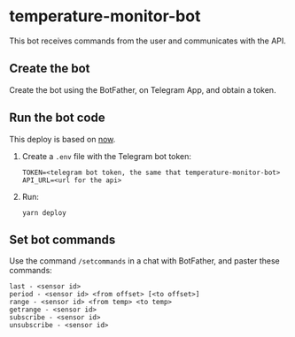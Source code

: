 # temperature-monitor-bot

This bot receives commands from the user and communicates with the API.

## Create the bot

Create the bot using the BotFather, on Telegram App, and obtain a token.

## Run the bot code

This deploy is based on [now](https://zeit.co/now).

1. Create a `.env` file with the Telegram bot token:

    ```
    TOKEN=<telegram bot token, the same that temperature-monitor-bot>
    API_URL=<url for the api>
    ```

1. Run:

    ```
    yarn deploy
    ```

## Set bot commands

Use the command `/setcommands` in a chat with BotFather, and paster these commands:

```
last - <sensor id>
period - <sensor id> <from offset> [<to offset>]
range - <sensor id> <from temp> <to temp>
getrange - <sensor id>
subscribe - <sensor id>
unsubscribe - <sensor id>
```

